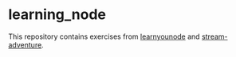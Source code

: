 # learning_node

This repository contains exercises from [learnyounode](https://github.com/workshopper/learnyounode) and [stream-adventure](https://github.com/workshopper/stream-adventure).
